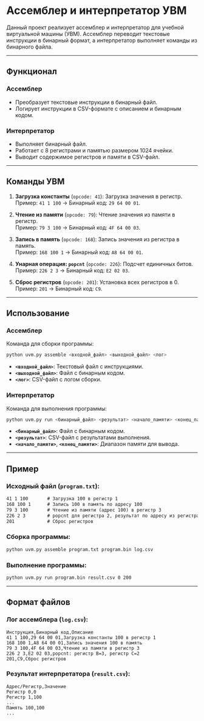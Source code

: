 
# Ассемблер и интерпретатор УВМ

Данный проект реализует ассемблер и интерпретатор для учебной виртуальной машины (УВМ). Ассемблер переводит текстовые инструкции в бинарный формат, а интерпретатор выполняет команды из бинарного файла.

---

## **Функционал**

### **Ассемблер**
- Преобразует текстовые инструкции в бинарный файл.
- Логирует инструкции в CSV-формате с описанием и бинарным кодом.

### **Интерпретатор**
- Выполняет бинарный файл.
- Работает с 8 регистрами и памятью размером 1024 ячейки.
- Выводит содержимое регистров и памяти в CSV-файл.

---

## **Команды УВМ**
1. **Загрузка константы** (`opcode: 41`): Загрузка значения в регистр.  
   Пример: `41 1 100` → Бинарный код: `29 64 00 01`.

2. **Чтение из памяти** (`opcode: 79`): Чтение значения из памяти в регистр.  
   Пример: `79 3 100` → Бинарный код: `4F 64 00 03`.

3. **Запись в память** (`opcode: 168`): Запись значения из регистра в память.  
   Пример: `168 100 1` → Бинарный код: `A8 64 00 01`.

4. **Унарная операция: `popcnt`** (`opcode: 226`): Подсчет единичных битов.  
   Пример: `226 2 3` → Бинарный код: `E2 02 03`.

5. **Сброс регистров** (`opcode: 201`): Установка всех регистров в 0.  
   Пример: `201` → Бинарный код: `C9`.

---

## **Использование**

### **Ассемблер**
Команда для сборки программы:  
```bash
python uvm.py assemble <входной_файл> <выходной_файл> <лог>
```
- **`<входной_файл>`**: Текстовый файл с инструкциями.  
- **`<выходной_файл>`**: Файл с бинарным кодом.  
- **`<лог>`**: CSV-файл с логом сборки.  

### **Интерпретатор**
Команда для выполнения программы:  
```bash
python uvm.py run <бинарный_файл> <результат> <начало_памяти> <конец_памяти>
```
- **`<бинарный_файл>`**: Файл с бинарным кодом.  
- **`<результат>`**: CSV-файл с результатами выполнения.  
- **`<начало_памяти>`**, **`<конец_памяти>`**: Диапазон памяти для вывода.

---

## **Пример**

### Исходный файл (`program.txt`):
```txt
41 1 100       # Загрузка 100 в регистр 1
168 100 1      # Запись 100 в память по адресу 100
79 3 100       # Чтение из памяти (адрес 100) в регистр 3
226 2 3        # popcnt для регистра 2, результат по адресу из регистра 3
201            # Сброс регистров
```

### Сборка программы:
```bash
python uvm.py assemble program.txt program.bin log.csv
```

### Выполнение программы:
```bash
python uvm.py run program.bin result.csv 0 200
```

---

## **Формат файлов**

### **Лог ассемблера (`log.csv`):**
```csv
Инструкция,Бинарный код,Описание
41 1 100,29 64 00 01,Загрузка константы 100 в регистр 1
168 100 1,A8 64 00 01,Запись значения 100 в память
79 3 100,4F 64 00 03,Чтение из памяти в регистр 3
226 2 3,E2 02 03,popcnt: регистр B=3, регистр C=2
201,C9,Сброс регистров
```

### **Результат интерпретатора (`result.csv`):**
```csv
Адрес/Регистр,Значение
Регистр 0,0
Регистр 1,100
...
Память 100,100
...
```

